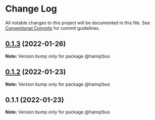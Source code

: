# Change Log

All notable changes to this project will be documented in this file.
See [Conventional Commits](https://conventionalcommits.org) for commit guidelines.

## [0.1.3](https://github.com/taoyuan/hamq/compare/@hamq/bus@0.1.2...@hamq/bus@0.1.3) (2022-01-26)

**Note:** Version bump only for package @hamq/bus





## [0.1.2](https://github.com/taoyuan/hamq/compare/@hamq/bus@0.1.1...@hamq/bus@0.1.2) (2022-01-23)

**Note:** Version bump only for package @hamq/bus





## 0.1.1 (2022-01-23)

**Note:** Version bump only for package @hamq/bus
